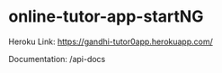 # online-tutor-app-startNG

Heroku Link: https://gandhi-tutor0app.herokuapp.com/

Documentation: /api-docs
